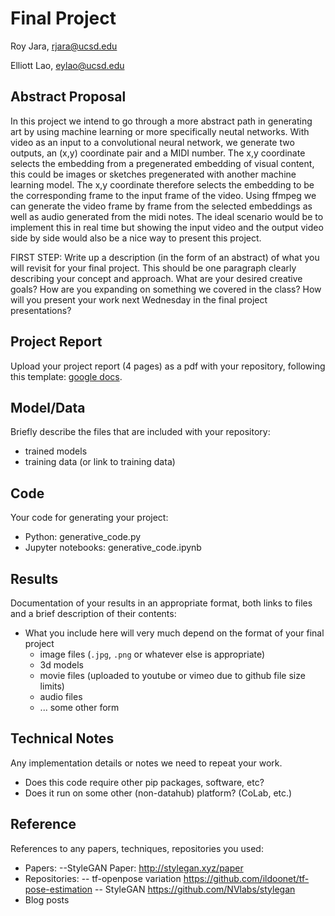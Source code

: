 # Final Project

Roy Jara, rjara@ucsd.edu

Elliott Lao, eylao@ucsd.edu

## Abstract Proposal

In this project we intend to go through a more abstract path in generating art by using machine learning or more specifically neutal networks. With video as an input to a convolutional neural network, we generate two outputs, an (x,y) coordinate pair and a MIDI number. The x,y coordinate selects the embedding from a pregenerated embedding of visual content, this could be images or sketches pregenerated with another machine learning model. The x,y coordinate therefore selects the embedding to be the corresponding frame to the input frame of the video. Using ffmpeg we can generate the video frame by frame from the selected embeddings as well as audio generated from the midi notes. The ideal scenario would be to implement this in real time but showing the input video and the output video side by side would also be a nice way to present this project. 

FIRST STEP: Write up a description (in the form of an abstract) of what you will revisit for your final project. This should be one paragraph clearly describing your concept and approach. What are your desired creative goals? How are you expanding on something we covered in the class? How will you present your work next Wednesday in the final project presentations? 

## Project Report

Upload your project report (4 pages) as a pdf with your repository, following this template: [google docs](https://docs.google.com/document/d/133H59WZBmH6MlAgFSskFLMQITeIC5d9b2iuzsOfa4E8/edit?usp=sharing).

## Model/Data

Briefly describe the files that are included with your repository:
- trained models
- training data (or link to training data)

## Code

Your code for generating your project:
- Python: generative_code.py
- Jupyter notebooks: generative_code.ipynb

## Results

Documentation of your results in an appropriate format, both links to files and a brief description of their contents:
- What you include here will very much depend on the format of your final project
  - image files (`.jpg`, `.png` or whatever else is appropriate)
  - 3d models
  - movie files (uploaded to youtube or vimeo due to github file size limits)
  - audio files
  - ... some other form

## Technical Notes

Any implementation details or notes we need to repeat your work. 
- Does this code require other pip packages, software, etc?
- Does it run on some other (non-datahub) platform? (CoLab, etc.)

## Reference

References to any papers, techniques, repositories you used:
- Papers:
--StyleGAN Paper: http://stylegan.xyz/paper
- Repositories:
-- tf-openpose variation https://github.com/ildoonet/tf-pose-estimation
-- StyleGAN https://github.com/NVlabs/stylegan
- Blog posts
